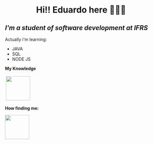 <h1 align="center">Hi!! Eduardo here 👋😄🌱</h1>
<h2><i>I'm a student of software development at IFRS </i></h2>
<p>Actually i'm learning:<p/>
<ul>
  <li>JAVA</li>
  <li>SQL</li>
  <li>NODE JS</li>
</ul>
<p><b>My Knowledge</b></p>
<a href="https://www.linkedin.com/in/eduardo-de-souza-ilha-a0455a186/" target="_blank"><img src="https://cdn-icons-png.flaticon.com/512/174/174857.png" style="border: solid 3px white;" height="80px" width="80px"></a>

<p><b>How finding me:</b></p>
<a href="https://www.linkedin.com/in/eduardo-de-souza-ilha-a0455a186/"><img src="https://cdn-icons-png.flaticon.com/512/174/174857.png" height="80px" width="80px"></a>
